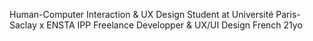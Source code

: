 Human-Computer Interaction & UX Design Student at Université Paris-Saclay x ENSTA IPP
Freelance Developper & UX/UI Design
French 21yo
